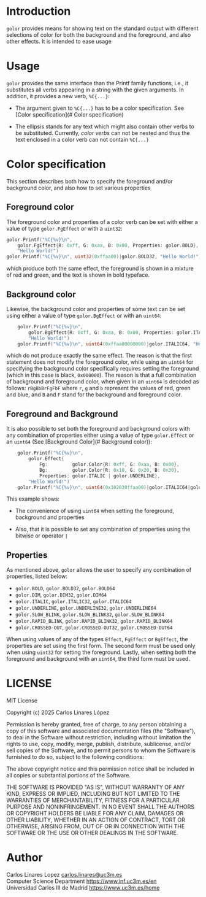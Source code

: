 # Introduction
`golor` provides means for showing text on the standard output with different
selections of color for both the background and the foreground, and also other
effects. It is intended to ease usage

# Usage 

`golor` provides the same interface than the Printf family functions, i.e., it
substitutes all verbs appearing in a string with the given arguments. In
addition, it provides a new verb, `%C{...}`:

+ The argument given to `%C{...}` has to be a color specification. See [Color specification](# Color specification)

+ The ellipsis stands for any text which might also contain other verbs to be
  substituted. Currently, *color verbs* can not be nested and thus the text
  enclosed in a color verb can not contain `%C{...}`
  
# Color specification

This section describes both how to specify the foreground and/or background
color, and also how to set various properties

## Foreground color

The foreground color and properties of a color verb can be set with either a
value of type `golor.FgEffect` or with a `uint32`:

``` go
golor.Printf("%C{%v}\n", 
    golor.FgEffect{R: 0xff, G: 0xaa, B: 0x00, Properties: golor.BOLD}, 
    "Hello World!")
golor.Printf("%C{%v}\n", uint32(0xffaa00)|golor.BOLD32, "Hello World!")
```

which produce both the same effect, the foreground is shown in a mixture of red
and green, and the text is shown in bold typeface.

## Background color

Likewise, the background color and properties of some text can be set using
either a value of type `golor.BgEffect` or with an `uint64`:

``` go
	golor.Printf("%C{%v}\n", 
        golor.BgEffect{R: 0xff, G: 0xaa, B: 0x00, Properties: golor.ITALIC}, 
        "Hello World!")
	golor.Printf("%C{%v}\n", uint64(0xffaa00000000)|golor.ITALIC64, "Hello World!")
```

which do not produce exactly the same effect. The reason is that the first
statement does not modify the foreground color, while using an `uint64` for
specifying the background color specifically requires setting the foreground
(which in this case is black, `0x000000`). The reason is that a full combination
of background and foreground color, when given in an `uint64` is decoded as
follows: `rBgBbBrFgFbF` where `r`, `g` and `b` represent the values of red,
green and blue, and `B` and `F` stand for the background and foreground color.

## Foreground and Background

It is also possible to set both the foreground and background colors with any
combination of properties either using a value of type `golor.Effect` or an
`uint64` (See [Background Color](# Background color)):

``` go
	golor.Printf("%C{%v}\n",
		golor.Effect{
			Fg:         golor.Color{R: 0xff, G: 0xaa, B: 0x00},
			Bg:         golor.Color{R: 0x10, G: 0x20, B: 0x30},
			Properties: golor.ITALIC | golor.UNDERLINE},
		"Hello World!")
	golor.Printf("%C{%v}\n", uint64(0x102030ffaa00)|golor.ITALIC64|golor.UNDERLINE64, "Hello World!")
```

This example shows:

+ The convenience of using `uint64` when setting the foreground, background and properties

+ Also, that it is possible to set any combination of properties using the bitwise or operator `|`

## Properties

As mentioned above, `golor` allows the user to specify any combination of
properties, listed below:

+ `golor.BOLD`, `golor.BOLD32`, `golor.BOLD64`
+ `golor.DIM`, `golor.DIM32`, `golor.DIM64`
+ `golor.ITALIC`, `golor.ITALIC32`, `golor.ITALIC64`
+ `golor.UNDERLINE`, `golor.UNDERLINE32`, `golor.UNDERLINE64`
+ `golor.SLOW_BLINK`, `golor.SLOW_BLINK32`, `golor.SLOW_BLINK64`
+ `golor.RAPID_BLINK`, `golor.RAPID_BLINK32`, `golor.RAPID_BLINK64`
+ `golor.CROSSED-OUT`, `golor.CROSSED-OUT32`, `golor.CROSSED-OUT64`

When using values of any of the types `Effect`, `FgEffect` or `BgEffect`, the
properties are set using the first form. The second form must be used only when
using `uint32` for setting the foreground. Lastly, when setting both the
foreground and background with an `uint64`, the third form must be used.

# LICENSE

MIT License

Copyright (c) 2025 Carlos Linares López

Permission is hereby granted, free of charge, to any person obtaining a copy
of this software and associated documentation files (the "Software"), to deal
in the Software without restriction, including without limitation the rights
to use, copy, modify, merge, publish, distribute, sublicense, and/or sell
copies of the Software, and to permit persons to whom the Software is
furnished to do so, subject to the following conditions:

The above copyright notice and this permission notice shall be included in all
copies or substantial portions of the Software.

THE SOFTWARE IS PROVIDED "AS IS", WITHOUT WARRANTY OF ANY KIND, EXPRESS OR
IMPLIED, INCLUDING BUT NOT LIMITED TO THE WARRANTIES OF MERCHANTABILITY,
FITNESS FOR A PARTICULAR PURPOSE AND NONINFRINGEMENT. IN NO EVENT SHALL THE
AUTHORS OR COPYRIGHT HOLDERS BE LIABLE FOR ANY CLAIM, DAMAGES OR OTHER
LIABILITY, WHETHER IN AN ACTION OF CONTRACT, TORT OR OTHERWISE, ARISING FROM,
OUT OF OR IN CONNECTION WITH THE SOFTWARE OR THE USE OR OTHER DEALINGS IN THE
SOFTWARE.

# Author #

Carlos Linares Lopez <carlos.linares@uc3m.es>  
Computer Science Department <https://www.inf.uc3m.es/en>  
Universidad Carlos III de Madrid <https://www.uc3m.es/home>
